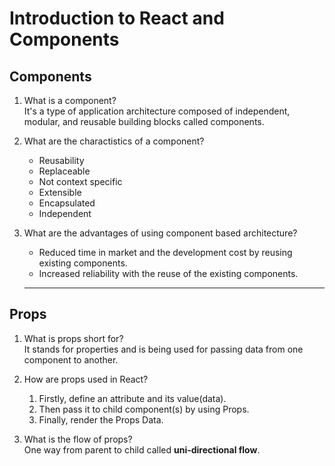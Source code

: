 # Introduction to React and Components
## Components
1) What is a component?  
It's a type of application architecture composed of independent, modular, and reusable building blocks called components.  

2) What are the charactistics of a component?  
   - Reusability
   - Replaceable
   - Not context specific 
   - Extensible 
   - Encapsulated 
   - Independent  

3) What are the advantages of using component based architecture?  
   - Reduced time in market and the development cost by reusing existing components.
   - Increased reliability with the reuse of the existing components.
   ---
## Props
1) What is props short for?  
It stands for properties and is being used for passing data from one component to another. 

2) How are props used in React?  
   1) Firstly, define an attribute and its value(data).  
   2) Then pass it to child component(s) by using Props.  
   3) Finally, render the Props Data.  

3) What is the flow of props?  
One way from parent to child called **uni-directional flow**.
